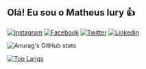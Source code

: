 ## Olá! Eu sou o Matheus Iury 👍

[![Instagram](https://img.shields.io/badge/Instagram-E4405F?style=for-the-badge&logo=instagram&logoColor=white)](https://www.instagram.com/matheusiuryal/)
[![Facebook](	https://img.shields.io/badge/Facebook-1877F2?style=for-the-badge&logo=facebook&logoColor=white)](https://www.facebook.com/matheus.dejesus.3367/)
[![Twitter](https://img.shields.io/badge/Twitter-1DA1F2?style=for-the-badge&logo=twitter&logoColor=white)](https://twitter.com/MatheusFurus)
[![Linkedin](https://img.shields.io/badge/LinkedIn-0077B5?style=for-the-badge&logo=linkedin&logoColor=white)](https://www.linkedin.com/in/matheus-iury-342255255/)

![Anurag's GitHub stats](https://github-readme-stats.vercel.app/api?username=estudosciencia&hide=contribs,prs)

[![Top Langs](https://github-readme-stats.vercel.app/api/top-langs/?username=estudociencia&layout=compact)](https://github.com/estudociencia/github-readme-stats)
